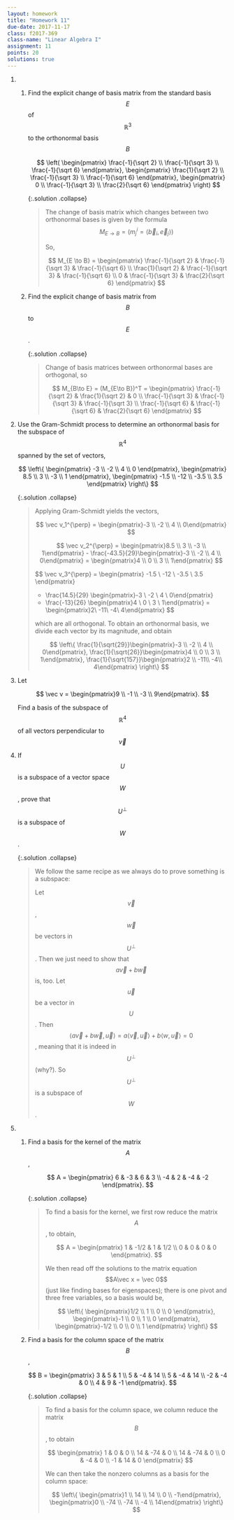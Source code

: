 ```yaml
---
layout: homework
title: "Homework 11"
due-date: 2017-11-17
class: f2017-369
class-name: "Linear Algebra I"
assignment: 11
points: 20
solutions: true
---
```


1.  
    1.  Find the explicit change of basis matrix from the standard basis $$E$$
        of $$\mathbb R^3$$ to the orthonormal basis $$B$$

        $$
        \left( 
        \begin{pmatrix} \frac{-1}{\sqrt 2} \\ \frac{-1}{\sqrt 3} \\ \frac{-1}{\sqrt 6} \end{pmatrix},
        \begin{pmatrix} \frac{1}{\sqrt 2} \\ \frac{-1}{\sqrt 3} \\ \frac{-1}{\sqrt 6} \end{pmatrix},
        \begin{pmatrix} 0 \\ \frac{-1}{\sqrt 3} \\ \frac{2}{\sqrt 6} \end{pmatrix}
        \right)
        $$
        
        {:.solution .collapse}
        
        > The change of basis matrix which changes between two orthonormal bases
        > is given by the formula 
        > $$M_{E \to B} = (m^i_j = \langle \vec b_i, \vec e_j \rangle)$$
        >
        > So,
        >
        > $$
        > M_{E \to B} = \begin{pmatrix}
        > \frac{-1}{\sqrt 2} & \frac{-1}{\sqrt 3} & \frac{-1}{\sqrt 6} \\
        > \frac{1}{\sqrt 2}  & \frac{-1}{\sqrt 3} & \frac{-1}{\sqrt 6} \\
        > 0                  & \frac{-1}{\sqrt 3} & \frac{2}{\sqrt 6}
        > \end{pmatrix}
        > $$
    
    2.  Find the explicit change of basis matrix from $$B$$ to $$E$$.
    
        {:.solution .collapse}
        
        > Change of basis matrices between orthonormal bases are orthogonal, so
        >
        > $$
        > M_{B\to E} = (M_{E\to B})^T = \begin{pmatrix}
        > \frac{-1}{\sqrt 2} & \frac{1}{\sqrt 2}  & 0                  \\
        > \frac{-1}{\sqrt 3} & \frac{-1}{\sqrt 3} & \frac{-1}{\sqrt 3} \\
        > \frac{-1}{\sqrt 6} & \frac{-1}{\sqrt 6} & \frac{2}{\sqrt 6}
        > \end{pmatrix}
        > $$

2.  Use the Gram-Schmidt process to determine an orthonormal basis for the
    subspace of $$\mathbb R^4$$ spanned by the set of vectors,
    
    $$
    \left\{ 
    \begin{pmatrix} -3 \\ -2 \\ 4 \\ 0 \end{pmatrix},
    \begin{pmatrix} 8.5 \\ 3 \\ -3 \\ 1 \end{pmatrix},
    \begin{pmatrix} -1.5 \\ -12 \\ -3.5 \\ 3.5 \end{pmatrix}
    \right\}
    $$
    
    {:.solution .collapse}
    
    > Applying Gram-Schmidt yields the vectors,
    >
    > $$
    > \vec v_1^{\perp} = \begin{pmatrix}-3 \\ -2 \\ 4 \\ 0\end{pmatrix}
    > $$
    >
    > $$
    > \vec v_2^{\perp} = \begin{pmatrix}8.5 \\ 3 \\ -3 \\ 1\end{pmatrix} - 
    > \frac{-43.5}{29}\begin{pmatrix}-3 \\ -2 \\ 4 \\ 0\end{pmatrix} =
    > \begin{pmatrix}4 \\ 0 \\ 3 \\ 1\end{pmatrix}
    > $$
    >
    > $$
    > \vec v_3^{\perp} = \begin{pmatrix} -1.5 \\ -12 \\ -3.5 \\ 3.5 \end{pmatrix}
    > - \frac{14.5}{29} \begin{pmatrix}-3 \\ -2 \\ 4 \\ 0\end{pmatrix}
    > - \frac{-13}{26} \begin{pmatrix}4 \\ 0 \\ 3 \\ 1\end{pmatrix}
    > = \begin{pmatrix}2\\ -11\\ -4\\ 4\end{pmatrix}
    > $$
    >
    > which are all orthogonal. To obtain an orthonormal basis, we divide each
    > vector by its magnitude, and obtain
    >
    > $$
    > \left\{
    > \frac{1}{\sqrt{29}}\begin{pmatrix}-3 \\ -2 \\ 4 \\ 0\end{pmatrix},
    > \frac{1}{\sqrt{26}}\begin{pmatrix}4 \\ 0 \\ 3 \\ 1\end{pmatrix},
    > \frac{1}{\sqrt{157}}\begin{pmatrix}2 \\ -11\\ -4\\ 4\end{pmatrix}
    > \right\}
    > $$

3.  Let

    $$
    \vec v = \begin{pmatrix}9 \\ -1 \\ -3 \\ 9\end{pmatrix}.
    $$
    
    Find a basis of the subspace of $$\mathbb R^4$$ of all vectors perpendicular to $$\vec v$$
    
4.  If $$U$$ is a subspace of a vector space $$W$$, prove that $$U^{\perp}$$ is
    a subspace of $$W$$.
    
    {:.solution .collapse}
    
    > We follow the same recipe as we always do to prove something is a subspace:
    >
    > Let $$\vec v$$, $$\vec w$$ be vectors in $$U^{\perp}$$. Then we just need
    > to show that $$a \vec v + b \vec w$$ is, too. Let $$\vec u$$ be a vector
    > in $$U$$. Then $$\langle a \vec v + b \vec w, \vec u \rangle = a\langle
    > \vec v, \vec u \rangle + b \langle w, \vec u \rangle = 0$$, meaning that
    > it is indeed in $$U^\perp$$ (why?). So $$U^{\perp}$$ is a subspace of $$W$$.

5.  
    1.  Find a basis for the kernel of the matrix $$A$$,

        $$
        A = \begin{pmatrix}
        6 & -3 & 6 & 3 \\
        -4 & 2 & -4 & -2
        \end{pmatrix}.
        $$
        
        {:.solution .collapse}
        
        > To find a basis for the kernel, we first row reduce the matrix $$A$$,
        > to obtain,
        >
        > $$
        > A = \begin{pmatrix}
        > 1 & -1/2 & 1 & 1/2 \\
        > 0 & 0  & 0 & 0
        > \end{pmatrix}.
        > $$
        >
        > We then read off the solutions to the matrix equation $$A\vec x = \vec
        > 0$$ (just like finding bases for eigenspaces); there is one pivot and
        > three free variables, so a basis would be,
        >
        > $$
        > \left\{
        > \begin{pmatrix}1/2 \\ 1 \\ 0 \\ 0 \end{pmatrix},
        > \begin{pmatrix}-1 \\ 0 \\ 1 \\ 0 \end{pmatrix},
        > \begin{pmatrix}-1/2 \\ 0 \\ 0 \\ 1 \end{pmatrix}
        > \right\}
        > $$        
    
    2.  Find a basis for the column space of the matrix $$B$$,
    
        $$
        B = \begin{pmatrix}
        3 & 5 & 1 \\
        5 & -4 & 14 \\
        5 & -4 & 14 \\
        -2 & -4 & 0 \\
        4 & 9 & -1
        \end{pmatrix}.
        $$
        
        {:.solution .collapse}
        
        > To find a basis for the column space, we column reduce the matrix
        > $$B$$, to obtain
        >
        > $$
        > \begin{pmatrix}
        > 1  & 0   & 0 \\
        > 14 & -74 & 0 \\
        > 14 & -74 & 0 \\
        > 0  & -4  & 0 \\
        > -1 & 14  & 0
        > \end{pmatrix}
        > $$
        >
        > We can then take the nonzero columns as a basis for the column space:
        >
        > $$
        > \left\{
        > \begin{pmatrix}1 \\ 14 \\ 14 \\ 0 \\ -1\end{pmatrix},
        > \begin{pmatrix}0 \\ -74 \\ -74 \\ -4 \\ 14\end{pmatrix}
        > \right\}
        > $$
